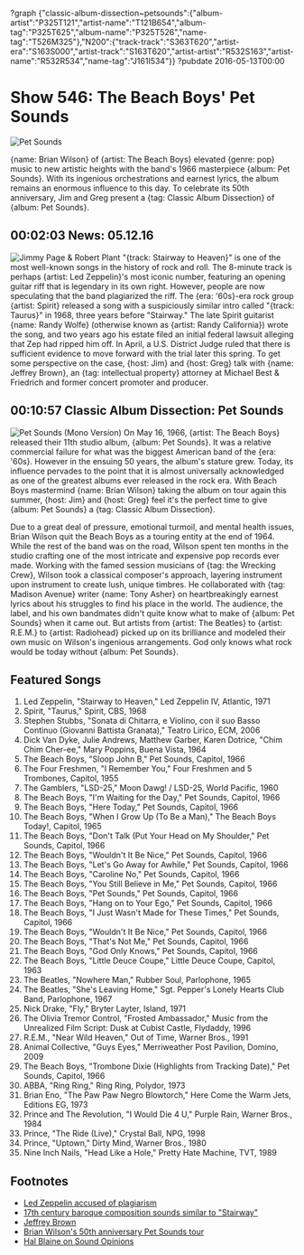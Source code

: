 ?graph {"classic-album-dissection~petsounds":{"album-artist":"P325T121","artist-name":"T121B654","album-tag":"P325T625","album-name":"P325T526","name-tag":"T526M325"},"N200":{"track-track":"S363T620","artist-era":"S163S000","artist-track":"S163T620","artist-artist":"R532S163","artist-name":"R532R534","name-tag":"J161I534"}}
?pubdate 2016-05-13T00:00

# Show 546: The Beach Boys' Pet Sounds

![Pet Sounds](https://sound-images.s3.amazonaws.com/images/2016/petsounds_web.jpg)

{name: Brian Wilson} of {artist: The Beach Boys} elevated {genre: pop} music to new artistic heights with the band's 1966 masterpiece {album: Pet Sounds}. With its ingenious orchestrations and earnest lyrics, the album remains an enormous influence to this day. To celebrate its 50th anniversary, Jim and Greg present a {tag: Classic Album Dissection} of {album: Pet Sounds}.


## 00:02:03 News: 05.12.16
![Jimmy Page & Robert Plant](https://sound-images.s3.amazonaws.com/images/2016/pageplant.jpg)
"{track: Stairway to Heaven}" is one of the most well-known songs in the history of rock and roll. The 8-minute track is perhaps {artist: Led Zeppelin}'s most iconic number, featuring an opening guitar riff that is legendary in its own right. However, people are now speculating that the band plagiarized the riff. The {era: '60s}-era rock group {artist: Spirit} released a song with a suspiciously similar intro called "{track: Taurus}" in 1968, three years before "Stairway."  The late Spirit guitarist {name: Randy Wolfe} (otherwise known as {artist: Randy California}) wrote the song, and two years ago his estate filed an initial federal lawsuit alleging that Zep had ripped him off. In April, a U.S. District Judge ruled that there is sufficient evidence to move forward with the trial later this spring. To get some perspective on the case, {host: Jim} and {host: Greg} talk with {name: Jeffrey Brown}, an {tag: intellectual property} attorney at Michael Best & Friedrich and former concert promoter and producer. 


## 00:10:57 Classic Album Dissection: Pet Sounds
![Pet Sounds (Mono Version)](http://is3.mzstatic.com/image/thumb/Music4/v4/23/82/34/238234c1-34b3-95ca-9c66-55f1ec279a4f/source/600x600bb.jpg "562555/1033870691")
On May 16, 1966, {artist: The Beach Boys} released their 11th studio album, {album: Pet Sounds}. It was a relative commercial failure for what was the biggest American band of the {era: '60s}. However in the ensuing 50 years, the album's stature grew. Today, its influence pervades to the point that it is almost universally acknowledged as one of the greatest albums ever released in the rock era. With Beach Boys mastermind {name: Brian Wilson} taking the album on tour again this summer, {host: Jim} and {host: Greg} feel it's the perfect time to give {album: Pet Sounds} a {tag: Classic Album Dissection}.

Due to a great deal of pressure, emotional turmoil, and mental health issues, Brian Wilson quit the Beach Boys as a touring entity at the end of 1964. While the rest of the band was on the road, Wilson spent ten months in the studio crafting one of the most intricate and expensive pop records ever made. Working with the famed session musicians of {tag: the Wrecking Crew}, Wilson took a classical composer's approach, layering instrument upon instrument to create lush, unique timbres. He collaborated with {tag: Madison Avenue} writer {name: Tony Asher} on heartbreakingly earnest lyrics about his struggles to find his place in the world. The audience, the label, and his own bandmates didn't quite know what to make of {album: Pet Sounds} when it came out. But artists from {artist: The Beatles} to {artist: R.E.M.} to {artist: Radiohead} picked up on its brilliance and modeled their own music on Wilson's ingenious arrangements. God only knows what rock would be today without {album: Pet Sounds}.

## Featured Songs

1. Led Zeppelin, "Stairway to Heaven," Led Zeppelin IV, Atlantic, 1971
1. Spirit, "Taurus," Spirit, CBS, 1968
1. Stephen Stubbs, "Sonata di Chitarra, e Violino, con il suo Basso Continuo (Giovanni Battista Granata)," Teatro Lirico, ECM, 2006
1. Dick Van Dyke, Julie Andrews, Matthew Garber, Karen Dotrice, "Chim Chim Cher-ee," Mary Poppins, Buena Vista, 1964 
1. The Beach Boys, "Sloop John B," Pet Sounds, Capitol, 1966
1. The Four Freshmen, "I Remember You," Four Freshmen and 5 Trombones, Capitol, 1955
1. The Gamblers, "LSD-25," Moon Dawg! / LSD-25, World Pacific, 1960
1. The Beach Boys, "I'm Waiting for the Day," Pet Sounds, Capitol, 1966 
1. The Beach Boys, "Here Today," Pet Sounds, Capitol, 1966
1. The Beach Boys, "When I Grow Up (To Be a Man)," The Beach Boys Today!, Capitol, 1965 
1. The Beach Boys, "Don't Talk (Put Your Head on My Shoulder," Pet Sounds, Capitol, 1966 
1. The Beach Boys, "Wouldn't It Be Nice," Pet Sounds, Capitol, 1966 
1. The Beach Boys, "Let's Go Away for Awhile," Pet Sounds, Capitol, 1966
1. The Beach Boys, "Caroline No," Pet Sounds, Capitol, 1966 
1. The Beach Boys, "You Still Believe in Me," Pet Sounds, Capitol, 1966 
1. The Beach Boys, "Pet Sounds," Pet Sounds, Capitol, 1966
1. The Beach Boys, "Hang on to Your Ego," Pet Sounds, Capitol, 1966
1. The Beach Boys, "I Just Wasn't Made for These Times," Pet Sounds, Capitol, 1966 
1. The Beach Boys, "Wouldn't It Be Nice," Pet Sounds, Capitol, 1966 
1. The Beach Boys, "That's Not Me," Pet Sounds, Capitol, 1966 
1. The Beach Boys, "God Only Knows," Pet Sounds, Capitol, 1966 
1. The Beach Boys, "Little Deuce Coupe," Little Deuce Coupe, Capitol, 1963
1. The Beatles, "Nowhere Man," Rubber Soul, Parlophone, 1965
1. The Beatles, "She's Leaving Home," Sgt. Pepper's Lonely Hearts Club Band, Parlophone, 1967 
1. Nick Drake, "Fly," Bryter Layter, Island, 1971 
1. The Olivia Tremor Control, "Frosted Ambassador," Music from the Unrealized Film Script: Dusk at Cubist Castle, Flydaddy, 1996 
1. R.E.M., "Near Wild Heaven," Out of Time, Warner Bros., 1991 
1. Animal Collective, "Guys Eyes," Merriweather Post Pavilion, Domino, 2009 
1. The Beach Boys, "Trombone Dixie (Highlights from Tracking Date)," Pet Sounds, Capitol, 1966 
1. ABBA, "Ring Ring," Ring Ring, Polydor, 1973 
1. Brian Eno, "The Paw Paw Negro Blowtorch," Here Come the Warm Jets, Editions EG, 1973 
1. Prince and The Revolution, "I Would Die 4 U," Purple Rain, Warner Bros., 1984 
1. Prince, "The Ride (Live)," Crystal Ball, NPG, 1998 
1. Prince, "Uptown," Dirty Mind, Warner Bros., 1980
1. Nine Inch Nails, "Head Like a Hole," Pretty Hate Machine, TVT, 1989 



## Footnotes
- [Led Zeppelin accused of plagiarism](http://www.npr.org/sections/thetwo-way/2016/04/12/473949561/stairway-to-heaven-plagiarism-suit-against-led-zeppelin-is-cleared-for-jury-trial)
- [17th century baroque composition sounds similar to "Stairway"](http://www.digitalmusicnews.com/2016/04/18/digital-music-news-just-ended-the-stairway-to-heaven-lawsuit/)
- [Jeffrey Brown](http://www.michaelbest.com/jhbrown/)
- [Brian Wilson's 50th anniversary Pet Sounds tour](http://www.brianwilson.com/tour/)
- [Hal Blaine on Sound Opinions](/show/488/#halblaine)
